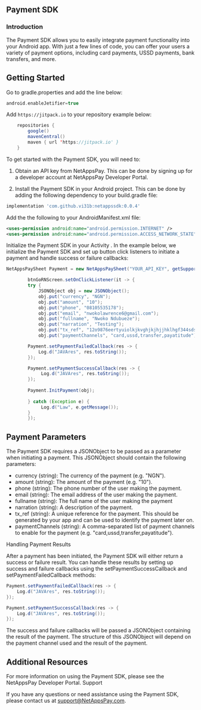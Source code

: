 ## Payment SDK
### Introduction

The Payment SDK allows you to easily integrate payment functionality into your Android app. With just a few lines of code, you can offer your users a variety of payment options, including card payments, USSD payments, bank transfers, and more.
## Getting Started

Go to gradle.properties and add the line below:

```gradle
android.enableJetifier=true
```

Add  `https://jitpack.io` to your repository example below:
```java
    repositories {
        google()
        mavenCentral()
        maven { url 'https://jitpack.io' }
    }
```


To get started with the Payment SDK, you will need to:

1) Obtain an API key from NetAppsPay. This can be done by signing up for a developer account at NetAppsPay Developer Portal.

2) Install the Payment SDK in your Android project. This can be done by adding the following dependency to your build.gradle file:

```gradle
implementation 'com.github.vi31b:netappssdk:0.0.4'
```

Add the the following to your AndroidManifest.xml file:

```xml
<uses-permission android:name="android.permission.INTERNET" />
<uses-permission android:name="android.permission.ACCESS_NETWORK_STATE" />
```

Initialize the Payment SDK in your Activity . In the example below, we initialize the Payment SDK and set up button click listeners to initiate a payment and handle success or failure callbacks:

```java
NetAppsPaySheet Payment = new NetAppsPaySheet("YOUR_API_KEY", getSupportFragmentManager());

        btnGoRNScreen.setOnClickListener(it -> {
        try {
            JSONObject obj = new JSONObject();
            obj.put("currency", "NGN");
            obj.put("amount", "10");
            obj.put("phone", "08105535178");
            obj.put("email", "nwokolawrence6@gmail.com");
            obj.put("fullname", "Nwoko Ndubueze");
            obj.put("narration", "Testing");
            obj.put("tx_ref", "12o9876eertyuiolkjkvghjkjhjjhklhgf344sdsd");
            obj.put("paymentChannels", "card,ussd,transfer,payatitude");

        Payment.setPaymentFailedCallback(res -> {
            Log.d("JAVAres", res.toString());
        });

        Payment.setPaymentSuccessCallback(res -> {
             Log.d("JAVAres", res.toString());
        });
        
        Payment.InitPayment(obj);
        
        } catch (Exception e) {
             Log.d("Law", e.getMessage());
        }
        });

```

## Payment Parameters

The Payment SDK requires a JSONObject to be passed as a parameter when initiating a payment. This JSONObject should contain the following parameters:

* currency (string): The currency of the payment (e.g. "NGN").
* amount (string): The amount of the payment (e.g. "10").
*  phone (string): The phone number of the user making the payment.
* email (string): The email address of the user making the payment.
* fullname (string): The full name of the user making the payment
* narration (string): A description of the payment.
* tx_ref (string): A unique reference for the payment. This should be generated by your app and can be used to identify the payment later on.
* paymentChannels (string): A comma-separated list of payment channels to enable for the payment (e.g. "card,ussd,transfer,payatitude").

Handling Payment Results

After a payment has been initiated, the Payment SDK will either return a success or failure result. You can handle these results by setting up success and failure callbacks using the setPaymentSuccessCallback and setPaymentFailedCallback methods:

```java
Payment.setPaymentFailedCallback(res -> {
    Log.d("JAVAres", res.toString());
});

Payment.setPaymentSuccessCallback(res -> {
    Log.d("JAVAres", res.toString());
});
```

The success and failure callbacks will be passed a JSONObject containing the result of the payment. The structure of this JSONObject will depend on the payment channel used and the result of the payment.

## Additional Resources

For more information on using the Payment SDK, please see the NetAppsPay Developer Portal.
Support

If you have any questions or need assistance using the Payment SDK, please contact us at support@NetAppsPay.com.
